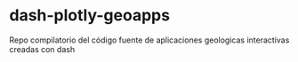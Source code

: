 # dash-plotly-geoapps
Repo compilatorio del código fuente de aplicaciones geologicas interactivas creadas con dash

